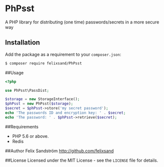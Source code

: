 # PhPsst

A PHP library for distributing (one time) passwords/secrets in a more secure way

## Installation
Add the package as a requirement to your `composer.json`:
```bash
$ composer require felixsand/PhPsst
```

##Usage
```php
<?php

use PhPsst\PassDist;

$storage = new StorageInterface();
$phPsst = new PhPsst($storage);
$secret = $phPsst->store('my secret password');
echo 'The passwords ID and encryption key: ' . $secret;
echo 'The password: ' . $phPsst->retrieve($secret);
```


##Requirements
- PHP 5.6 or above.
- Redis

##Author
Felix Sandström <http://github.com/felixsand>

##License
Licensed under the MIT License - see the `LICENSE` file for details.
